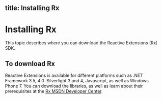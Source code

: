 title: Installing Rx
---
# Installing Rx

This topic describes where you can download the Reactive Extensions (Rx) SDK.

## To download Rx

Reactive Extensions is available for different platforms such as .NET Framework 3.5, 4.0. Silverlight 3 and 4, Javascript, as well as Windows Phone 7. You can download the libraries, as well as learn about their prerequisites at the [Rx MSDN Developer Center](https://msdn.microsoft.com/en-us/data/gg577610).


